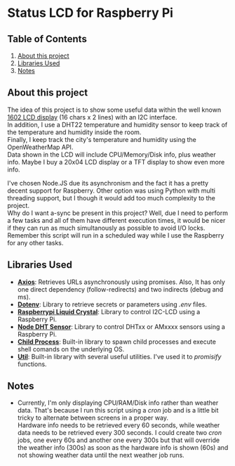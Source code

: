 # Status LCD for Raspberry Pi

## Table of Contents
1. [About this project](#about)
2. [Libraries Used](#libraries-used)
3. [Notes](#notes)

## About this project
The idea of this project is to show some useful data within the well known [1602 LCD display](https://www.amazon.com/SunFounder-Serial-Module-Display-Arduino/dp/B019K5X53O) (16 chars x 2 lines) with an I2C interface. \
In addition, I use a DHT22 temperature and humidity sensor to keep track of the temperature and humidity inside the room. \
Finally, I keep track the city's temperature and humidity using the OpenWeatherMap API. \
Data shown in the LCD will include CPU/Memory/Disk info, plus weather info. Maybe I buy a 20x04 LCD display or a TFT display to show even more info.

I've chosen Node.JS due its asynchronism and the fact it has a pretty decent support for Raspberry. Other option was using Python with multi threading support, but I though it would add too much complexity to the project. \
Why do I want a-sync be present in this project? Well, due I need to perform a few tasks and all of them have different execution times, it would be nicer if they can run as much simultanously as possible to avoid I/O locks. Remember this script will run in a scheduled way while I use the Raspberry for any other tasks.

## Libraries Used
* **[Axios](https://github.com/axios/axios)**: Retrieves URLs asynchronously using promises. Also, It has only one direct dependency (follow-redirects) and two indirects (debug and ms).
* **[Dotenv](https://github.com/motdotla/dotenv)**: Library to retrieve secrets or parameters using *.env* files.
* **[Raspberrypi Liquid Crystal](https://www.npmjs.com/package/raspberrypi-liquid-crystal)**: Library to control I2C-LCD using a Raspberry Pi.
* **[Node DHT Sensor](https://www.npmjs.com/package/node-dht-sensor)**: Library to control DHTxx or AMxxxx sensors using a Raspberry Pi.
* **[Child Process](https://nodejs.org/api/child_process.html)**: Built-in library to spawn child processes and execute shell comands on the underlying OS.
* **[Util](https://nodejs.org/api/util.html)**: Built-in library with several useful utilities. I've used it to *promisify* functions.

## Notes
* Currently, I'm only displaying CPU/RAM/Disk info rather than weather data. That's because I run this script using a *cron* job and is a little bit tricky to alternate between screens in a proper way. \
Hardware info needs to be retrieved every 60 seconds, while weather data needs to be retrieved every 300 seconds. I could create two *cron* jobs, one every 60s and another one every 300s but that will override the weather info (300s) as soon as the hardware info is shown (60s) and not showing weather data until the next weather job runs.